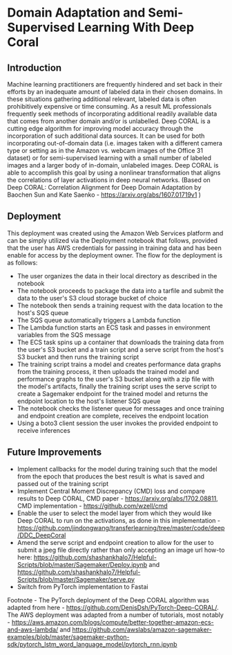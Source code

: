 # Domain Adaptation and Semi-Supervised Learning With Deep Coral
## Introduction
Machine learning practitioners are frequently hindered and set back in their efforts by an inadequate amount of labeled data in their chosen domains. In these situations gathering additional relevant, labeled data is often prohibitively expensive or time consuming. As a result ML professionals frequently seek methods of incorporating additional readily available data that comes from another domain and/or is unlabelled. Deep CORAL is a cutting edge algorithm for improving model accuracy through the incorporation of such additional data sources. It can be used for both incorporating out-of-domain data (i.e. images taken with a different camera type or setting as in the Amazon vs. webcam images of the Office 31 dataset) or for semi-supervised learning with a small number of labeled images and a larger body of in-domain, unlabeled images. Deep CORAL is able to accomplish this goal by using a nonlinear transformation that aligns the correlations of layer activations in deep neural networks. (Based on Deep CORAL: Correlation Alignment for Deep Domain Adaptation by Baochen Sun and Kate Saenko - https://arxiv.org/abs/1607.01719v1 )

## Deployment
This deployment was created using the Amazon Web Services platform and can be simply utilized via the Deployment notebook that follows, provided that the user has AWS credentials for passing in training data and has been enable for access by the deployment owner. The flow for the deployment is as follows: 
- The user organizes the data in their local directory as described in the notebook
- The notebook proceeds to package the data into a tarfile and submit the data to the user's S3 cloud storage bucket of choice 
- The notebook then sends a training request with the data location to the host's SQS queue 
- The SQS queue automatically triggers a Lambda function
- The Lambda function starts an ECS task and passes in environment variables from the SQS message
- The ECS task spins up a container that downloads the training data from the user's S3 bucket and a train script and a serve script from the host's S3 bucket and then runs the training script
- The training script trains a model and creates performance data graphs from the training process, it then uploads the trained model and performance graphs to the user's S3 bucket along with a zip file with the model's artifacts, finally the training script uses the serve script to create a Sagemaker endpoint for the trained model and returns the endpoint location to the host's listener SQS queue
- The notebook checks the listener queue for messages and once training and endpoint creation are complete, receives the endpoint location
- Using a boto3 client session the user invokes the provided endpoint to receive inferences
 
## Future Improvements
- Implement callbacks for the model during training such that the model from the epoch that produces the best result is what is saved and passed out of the training script
- Implement Central Moment Discrepancy (CMD) loss and compare results to Deep CORAL, CMD paper - https://arxiv.org/abs/1702.08811, CMD implementation - https://github.com/wzell/cmd
- Enable the user to select the model layer from which they would like Deep CORAL to run on the activations, as done in this implementation - https://github.com/jindongwang/transferlearning/tree/master/code/deep/DDC_DeepCoral
- Amend the serve script and endpoint creation to allow for the user to submit a jpeg file directly rather than only accepting an image url how-to here: https://github.com/shashankhalo7/Helpful-Scripts/blob/master/Sagemaker/Deploy.ipynb and https://github.com/shashankhalo7/Helpful-Scripts/blob/master/Sagemaker/serve.py
- Switch from PyTorch implementation to Fastai
 

   
   
Footnote - The PyTorch deployment of the Deep CORAL algorithm was adapted from here - https://github.com/DenisDsh/PyTorch-Deep-CORAL/. The AWS deployment was adapted from a number of tutorials, most notably - https://aws.amazon.com/blogs/compute/better-together-amazon-ecs-and-aws-lambda/ and https://github.com/awslabs/amazon-sagemaker-examples/blob/master/sagemaker-python-sdk/pytorch_lstm_word_language_model/pytorch_rnn.ipynb
